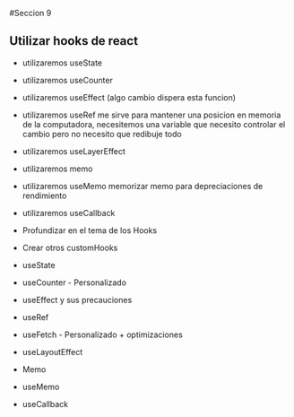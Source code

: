 #Seccion 9

## Utilizar hooks de react
- utilizaremos useState
- utilizaremos useCounter
- utilizaremos useEffect (algo cambio dispera esta funcion)
- utilizaremos useRef me sirve para mantener una posicion en memoria de la computadora, necesitemos una variable que 
necesito controlar el cambio pero no necesito que redibuje todo
- utilizaremos useLayerEffect
- utilizaremos memo
- utilizaremos useMemo memorizar memo para depreciaciones de rendimiento
- utilizaremos useCallback


- Profundizar en el tema de los Hooks

- Crear otros customHooks

- useState

- useCounter - Personalizado

- useEffect y sus precauciones

- useRef

- useFetch - Personalizado + optimizaciones

- useLayoutEffect

- Memo

- useMemo

- useCallback